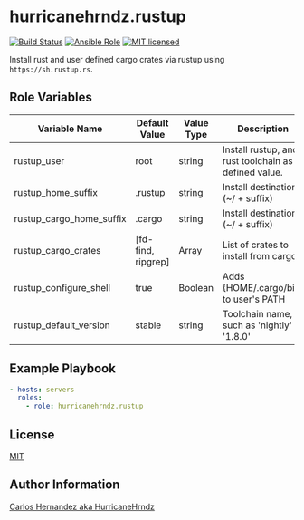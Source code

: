 # hurricanehrndz.rustup

[![Build Status][action-badge]][action-link]
[![Ansible Role][ansible-badge]][ansible-link]
[![MIT licensed](https://img.shields.io/badge/license-MIT-blue.svg?style=for-the-badge)](https://raw.githubusercontent.com/hurricanehrndz/ansible-rustup/master/LICENSE)

Install rust and user defined cargo crates via rustup using `https://sh.rustup.rs`.

## Role Variables

| Variable Name            | Default Value      | Value Type | Description                                          |
| ------------------------ | ------------------ | ---------- | ---------------------------------------------------- |
| rustup_user              | root               | string     | Install rustup, and rust toolchain as defined value. |
| rustup_home_suffix       | .rustup            | string     | Install destination (~/ + suffix)                    |
| rustup_cargo_home_suffix | .cargo             | string     | Install destination (~/ + suffix)                    |
| rustup_cargo_crates      | [fd-find, ripgrep] | Array      | List of crates to install from cargo.                |
| rustup_configure_shell   | true               | Boolean    | Adds {HOME/.cargo/bin} to user's PATH                |
| rustup_default_version   | stable             | string     | Toolchain name, such as 'nightly' or '1.8.0'         |

## Example Playbook

```yaml
- hosts: servers
  roles:
    - role: hurricanehrndz.rustup
```

## License

[MIT](LICENSE)

## Author Information

[Carlos Hernandez aka HurricaneHrndz](https://github.com/hurricanehrndz)

[ansible-badge]: https://img.shields.io/ansible/role/d/44247?style=for-the-badge
[ansible-link]: https://galaxy.ansible.com/hurricanehrndz/rustup
[action-badge]: https://img.shields.io/github/workflow/status/hurricanehrndz/ansible-rustup/CI?style=for-the-badge
[action-link]: https://github.com/hurricanehrndz/ansible-rustup/actions?query=workflow%3ACI
